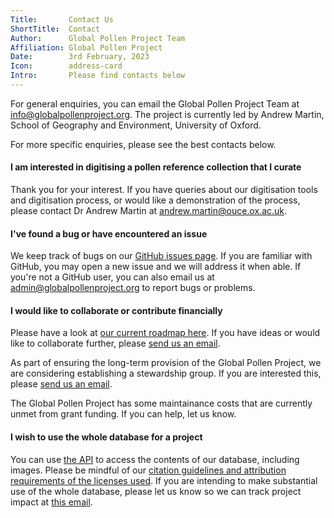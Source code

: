 ```yaml
---
Title:       Contact Us
ShortTitle:  Contact
Author:      Global Pollen Project Team
Affiliation: Global Pollen Project
Date:        3rd February, 2023
Icon:        address-card
Intro:       Please find contacts below
---
```


For general enquiries, you can email the Global Pollen Project Team at [info@globalpollenproject.org](mailto:info@globalpollenproject.org). The project is currently led by Andrew Martin, School of Geography and Environment, University of Oxford. 

For more specific enquiries, please see the best contacts below.

#### I am interested in digitising a pollen reference collection that I curate

Thank you for your interest. If you have queries about our digitisation tools and digitisation process, or would like a demonstration of the process, please contact Dr Andrew Martin at [andrew.martin@ouce.ox.ac.uk](mailto:andrew.martin@ouce.ox.ac.uk).

#### I've found a bug or have encountered an issue

We keep track of bugs on our [GitHub issues page](https://github.com/AndrewIOM/gpp-cqrs/issues). If you are familiar with GitHub, you may open a new issue and we will address it when able. If you're not a GitHub user, you can also email us at [admin@globalpollenproject.org](mailto:admin@globalpollenproject.org) to report bugs or problems.

#### I would like to collaborate or contribute financially

Please have a look at [our current roadmap here](https://github.com/AndrewIOM/gpp-cqrs/milestones). If you have ideas or would like to collaborate further, please [send us an email](mailto:info@globalpollenproject.org).

As part of ensuring the long-term provision of the Global Pollen Project, we are considering establishing a stewardship group. If you are interested this, please [send us an email](mailto:info@globalpollenproject.org).

The Global Pollen Project has some maintainance costs that are currently unmet from grant funding. If you can help, let us know.

#### I wish to use the whole database for a project

You can use [the API](/Guide/API) to access the contents of our database, including images. Please be mindful of our [citation guidelines and attribution requirements of the licenses used](/Guide/Cite). If you are intending to make substantial use of the whole database, please let us know so we can track project impact at [this email](mailto:info@globalpollenproject.org).